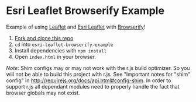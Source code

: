 # Esri Leaflet Browserify Example

Example of using [Leaflet](http://leafletjs.com) and [Esri Leaflet](http://esri.github.io/esri-leaflet/) with [Browserify](http://browserify.org/)!

1. [Fork and clone this repo](https://help.github.com/articles/fork-a-repo)
2. `cd` into `esri-leaflet-browserify-example`
3. Install dependencies with `npm install`
4. Open `index.html` in your browser.

*Note*: Shim configs may or may not work with the r.js build optimizer. So you will not be able to build this project with r.js. See "Important notes for "shim" config" in http://requirejs.org/docs/api.html#config-shim. In order to support r.js all dependant modules need to properly handle the fact that browser globals may not exist.